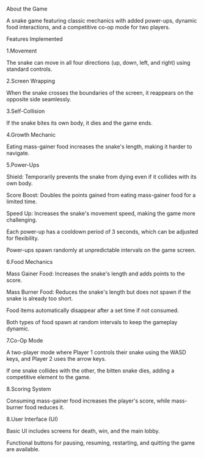 About the Game


A snake game featuring classic mechanics with added power-ups, dynamic food interactions, and a competitive co-op mode for two players.


Features Implemented


1.Movement

  The snake can move in all four directions (up, down, left, and right) using standard controls.


2.Screen Wrapping

  When the snake crosses the boundaries of the screen, it reappears on the opposite side seamlessly.


3.Self-Collision

  If the snake bites its own body, it dies and the game ends.


4.Growth Mechanic

  Eating mass-gainer food increases the snake's length, making it harder to navigate.


5.Power-Ups

  Shield: Temporarily prevents the snake from dying even if it collides with its own body.
  
  Score Boost: Doubles the points gained from eating mass-gainer food for a limited time.
  
  Speed Up: Increases the snake's movement speed, making the game more challenging.
  
  Each power-up has a cooldown period of 3 seconds, which can be adjusted for flexibility.
  
  Power-ups spawn randomly at unpredictable intervals on the game screen.
  

6.Food Mechanics

  Mass Gainer Food: Increases the snake's length and adds points to the score.
  
  Mass Burner Food: Reduces the snake's length but does not spawn if the snake is already too short.
  
  Food items automatically disappear after a set time if not consumed.
  
  Both types of food spawn at random intervals to keep the gameplay dynamic.
  

7.Co-Op Mode

  A two-player mode where Player 1 controls their snake using the WASD keys, and Player 2 uses the arrow keys.
  
  If one snake collides with the other, the bitten snake dies, adding a competitive element to the game.
  
8.Scoring System

  Consuming mass-gainer food increases the player's score, while mass-burner food reduces it.
  

8.User Interface (UI)

  Basic UI includes screens for death, win, and the main lobby.
  
  Functional buttons for pausing, resuming, restarting, and quitting the game are available.

  
